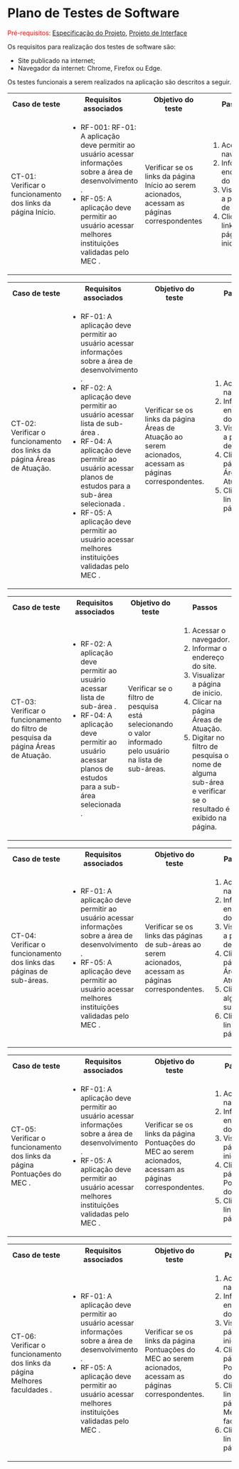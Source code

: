 
# Plano de Testes de Software

<span style="color:red">Pré-requisitos: <a href="https://github.com/ICEI-PUC-Minas-PMV-ADS/PMV-ADS-2024-1-E1-Proj-Direcionamento-Profissional/blob/main/documentos/02-Especificação%20do%20Projeto.md"> Especificação do Projeto</a></span>, <a href="https://github.com/ICEI-PUC-Minas-PMV-ADS/PMV-ADS-2024-1-E1-Proj-Direcionamento-Profissional/blob/main/documentos/04-Projeto%20de%20Interface.md"> Projeto de Interface</a>

Os requisitos para realização dos testes de software são:
<ul><li>Site publicado na internet;</li>
<li>Navegador da internet: Chrome, Firefox ou Edge.</li>
</ul>

Os testes funcionais a serem realizados na aplicação são descritos a seguir.

<table>
 <tr>
  <th>Caso de teste</th>
  <th>Requisitos associados</th>
  <th>Objetivo do teste</th>
  <th>Passos</th>
  <th>Critérios de êxito</th>
  <th>Responsável</th>
 </tr>
 <tr>
  <td>CT-01: Verificar o funcionamento dos links da página Início.
</td>
  <td>
   <ul>
    <li>RF-001:	RF-01: A aplicação deve permitir ao usuário acessar informações sobre a área de desenvolvimento
.</li>
   <li>RF-05: A aplicação deve permitir ao usuário acessar melhores instituições validadas pelo MEC
.</li>
   </ul>
  </td>
  <td>Verificar se os links da página Início ao serem acionados, acessam as páginas correspondentes</td>
  <td>
   <ol>
    <li>Acessar o navegador.</li>
    <li>Informar o endereço do site.</li>
    <li>Visualizar a página de inicio.</li>
    <li>Clicar nos links da página de inicio.</li>
   </ol>
   </td>
  <td>Todos os links da página Início devem encaminhar os usuários para as páginas descritas.</td>
  <td>Ana</td>
 </tr>
</table>

<table>
 <tr>
  <th>Caso de teste</th>
  <th>Requisitos associados</th>
  <th>Objetivo do teste</th>
  <th>Passos</th>
  <th>Critérios de êxito</th>
  <th>Responsável</th>
 </tr>
 <tr>
  <td>CT-02: Verificar o funcionamento dos links da página Áreas de Atuação.
</td>
  <td>
   <ul>
    <li>RF-01: A aplicação deve permitir ao usuário acessar informações sobre a área de desenvolvimento
.</li>
   <li>RF-02: A aplicação deve permitir ao usuário acessar lista de sub-área
.</li>
    <li>RF-04: A aplicação deve permitir ao usuário acessar planos de estudos para a sub-área selecionada
.</li>
    <li>RF-05: A aplicação deve permitir ao usuário acessar melhores instituições validadas pelo MEC
.</li>
   </ul>
  </td>
  <td>Verificar se os links da página Áreas de Atuação ao serem acionados, acessam as páginas correspondentes.</td>
  <td>
   <ol>
    <li>Acessar o navegador.</li>
    <li>Informar o endereço do site.</li>
    <li>Visualizar a página de inicio.</li>
    <li>Clicar na página Áreas de Atuação.</li>
    <li>Clicar nos links da página.</li>
   </ol>
   </td>
  <td>Todos os links da página Áreas de Atuação devem encaminhar os usuários para as páginas de sub-áreas.</td>
  <td>Ana</td>
 </tr>
</table>

 <table>
 <tr>
  <th>Caso de teste</th>
  <th>Requisitos associados</th>
  <th>Objetivo do teste</th>
  <th>Passos</th>
  <th>Critérios de êxito</th>
  <th>Responsável</th>
 </tr>
 <tr>
  <td>CT-03: Verificar o funcionamento do filtro de pesquisa da página Áreas de Atuação.
</td>
  <td>
   <ul>
    <li>RF-02: A aplicação deve permitir ao usuário acessar lista de sub-área
.</li>
   <li>RF-04: A aplicação deve permitir ao usuário acessar planos de estudos para a sub-área selecionada
.</li>
   </ul>
  </td>
  <td>Verificar se o filtro de pesquisa está selecionando o valor informado pelo usuário na lista de sub-áreas.</td>
  <td>
   <ol>
    <li>Acessar o navegador.</li>
    <li>Informar o endereço do site.</li>
    <li>Visualizar a página de inicio.</li>
    <li>Clicar na página Áreas de Atuação.</li>
    <li> Digitar no filtro de pesquisa o nome de alguma sub-área e verificar se o resultado é exibido na página.</li>
   </ol>
   </td>
  <td>Os dados inseridos no filtro de pesquisa devem mostrar as sub-áreas que tem o nome ou descrição contendo o conteúdo informado pelo usuário.</td>
  <td>Ana</td>
 </tr>
</table>

<table>
 <tr>
  <th>Caso de teste</th>
  <th>Requisitos associados</th>
  <th>Objetivo do teste</th>
  <th>Passos</th>
  <th>Critérios de êxito</th>
  <th>Responsável</th>
 </tr>
 <tr>
  <td>CT-04: Verificar o funcionamento dos links das páginas de sub-áreas.
</td>
  <td>
   <ul>
    <li>RF-01: A aplicação deve permitir ao usuário acessar informações sobre a área de desenvolvimento
.</li>
   <li>RF-05: A aplicação deve permitir ao usuário acessar melhores instituições validadas pelo MEC
.</li>
   </ul>
  </td>
  <td>Verificar se os links das páginas de sub-áreas ao serem acionados, acessam as páginas correspondentes.</td>
  <td>
   <ol>
    <li>Acessar o navegador.</li>
    <li>Informar o endereço do site.</li>
    <li>Visualizar a página de inicio.</li>
    <li>Clicar na página Áreas de Atuação.</li>
    <li>Clicar em alguma sub-área.</li>
    <li>Clicar nos links da página.</li>
   </ol>
   </td>
  <td>Todos os links da página de sub-áreas devem encaminhar os usuários para as páginas correspondentes.</td>
  <td>Ana</td>
 </tr>
</table>

<table>
 <tr>
  <th>Caso de teste</th>
  <th>Requisitos associados</th>
  <th>Objetivo do teste</th>
  <th>Passos</th>
  <th>Critérios de êxito</th>
  <th>Responsável</th>
 </tr>
 <tr>
  <td>CT-05: Verificar o funcionamento dos links da página Pontuações do MEC
.
</td>
  <td>
   <ul>
    <li>RF-01: A aplicação deve permitir ao usuário acessar informações sobre a área de desenvolvimento
.</li>
   <li>RF-05: A aplicação deve permitir ao usuário acessar melhores instituições validadas pelo MEC
.</li>
   </ul>
  </td>
  <td>Verificar se os links da página Pontuações do MEC ao serem acionados, acessam as páginas correspondentes.</td>
  <td>
   <ol>
    <li>Acessar o navegador.</li>
    <li>Informar o endereço do site.</li>
    <li>Visualizar a página de inicio.</li>
    <li>Clicar na página Pontuações do MEC.</li>
    <li>Clicar nos links da página.</li>
   </ol>
   </td>
  <td>Verificar se os links das página Pontuações do MEC ao serem acionados, acessam as páginas correspondentes.</td>
  <td>Ana</td>
 </tr>
</table>

<table>
 <tr>
  <th>Caso de teste</th>
  <th>Requisitos associados</th>
  <th>Objetivo do teste</th>
  <th>Passos</th>
  <th>Critérios de êxito</th>
  <th>Responsável</th>
 </tr>
 <tr>
  <td>CT-06: Verificar o funcionamento dos links da página Melhores faculdades
.
</td>
  <td>
   <ul>
    <li>RF-01: A aplicação deve permitir ao usuário acessar informações sobre a área de desenvolvimento
.</li>
   <li>RF-05: A aplicação deve permitir ao usuário acessar melhores instituições validadas pelo MEC
.</li>
   </ul>
  </td>
  <td>Verificar se os links da página Pontuações do MEC ao serem acionados, acessam as páginas correspondentes.</td>
  <td>
   <ol>
    <li>Acessar o navegador.</li>
    <li>Informar o endereço do site.</li>
    <li>Visualizar a página de inicio.</li>
    <li>Clicar na página Pontuações do MEC.</li>
    <li>Clicar no link para página Melhores faculdades.</li>
    <li>Clicar nos links da página.</li>
   </ol>
   </td>
  <td>Verificar se os links das página Melhores faculdades ao serem acionados, acessam as páginas correspondentes.</td>
  <td>Ana</td>
 </tr>
</table>
